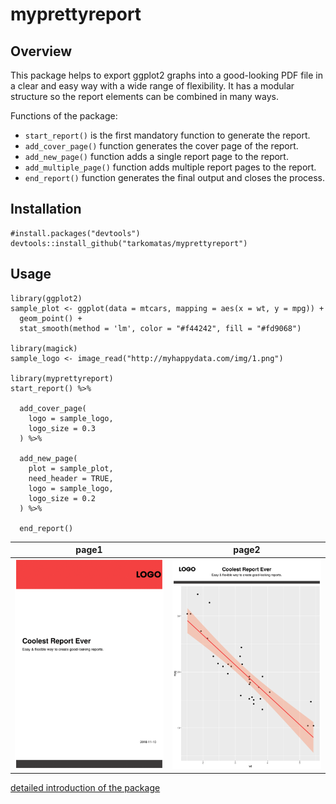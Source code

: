 # myprettyreport

## Overview

This package helps to export ggplot2 graphs into a good-looking PDF file in a clear and easy way with a wide range of flexibility. It has a modular structure so the report elements can be combined in many ways.

Functions of the package:

* `start_report()` is the first mandatory function to generate the report.
* `add_cover_page()` function generates the cover page of the report.
* `add_new_page()` function adds a single report page to the report.
* `add_multiple_page()` function adds multiple report pages to the report.
* `end_report()` function generates the final output and closes the process.

## Installation

```{r, eval = FALSE}
#install.packages("devtools")
devtools::install_github("tarkomatas/myprettyreport")
```

## Usage

```{r, eval = FALSE}
library(ggplot2)
sample_plot <- ggplot(data = mtcars, mapping = aes(x = wt, y = mpg)) +
  geom_point() +
  stat_smooth(method = 'lm', color = "#f44242", fill = "#fd9068")

library(magick)
sample_logo <- image_read("http://myhappydata.com/img/1.png")

library(myprettyreport)
start_report() %>%

  add_cover_page(
    logo = sample_logo,
    logo_size = 0.3
  ) %>%

  add_new_page(
    plot = sample_plot,
    need_header = TRUE,
    logo = sample_logo,
    logo_size = 0.2
  ) %>%

  end_report()
```

page1             |  page2
:-------------------------:|:-------------------------:
![](man/figures/README_example1.png)  |  ![](man/figures/README_example2.png)

[detailed introduction of the package ](https://blog.myhappydata.com/2018/11/10/detailed-introduction-of-myprettyreport-r-package/)


